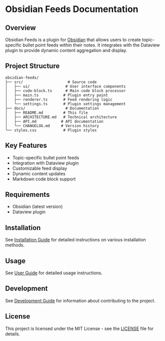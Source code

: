 # Obsidian Feeds Documentation

## Overview
Obsidian Feeds is a plugin for [Obsidian](https://obsidian.md) that allows users to create topic-specific bullet point feeds within their notes. It integrates with the Dataview plugin to provide dynamic content aggregation and display.

## Project Structure

```
obsidian-feeds/
├── src/                    # Source code
│   ├── ui/                # User interface components
│   ├── code-block.ts      # Main code block processor
│   ├── main.ts           # Plugin entry point
│   ├── renderer.ts       # Feed rendering logic
│   └── settings.ts       # Plugin settings management
├── docs/                  # Documentation
│   ├── README.md         # This file
│   ├── ARCHITECTURE.md   # Technical architecture
│   ├── API.md           # API documentation
│   └── CHANGELOG.md     # Version history
└── styles.css            # Plugin styles
```

## Key Features
- Topic-specific bullet point feeds
- Integration with Dataview plugin
- Customizable feed display
- Dynamic content updates
- Markdown code block support

## Requirements
- Obsidian (latest version)
- Dataview plugin

## Installation
See [Installation Guide](INSTALLATION.md) for detailed instructions on various installation methods.

## Usage
See [User Guide](USER_GUIDE.md) for detailed usage instructions.

## Development
See [Development Guide](DEVELOPMENT.md) for information about contributing to the project.

## License
This project is licensed under the MIT License - see the [LICENSE](../LICENSE) file for details. 